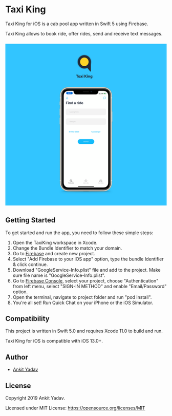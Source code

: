 # Taxi King

Taxi King for iOS is a cab pool app written in Swift 5 using Firebase.

Taxi King allows to book ride, offer rides, send and receive text messages.

<h3 align="center">
<img src="image1.png" alt="Screenshot of Taxi King for iOS" />
</h3>

## Getting Started

To get started and run the app, you need to follow these simple steps:

1. Open the TaxiKing workspace in Xcode.
2. Change the Bundle Identifier to match your domain.
3. Go to [Firebase](https://firebase.google.com) and create new project.
4. Select "Add Firebase to your iOS app" option, type the bundle Identifier & click continue.
5. Download "GoogleService-Info.plist" file and add to the project. Make sure file name is "GoogleService-Info.plist".
6. Go to [Firebase Console](https://console.firebase.google.com), select your project, choose "Authentication" from left menu, select "SIGN-IN METHOD" and enable "Email/Password" option.
7. Open the terminal, navigate to project folder and run "pod install". 
8. You're all set! Run Quick Chat on your iPhone or the iOS Simulator.

## Compatibility

This project is written in Swift 5.0 and requires Xcode 11.0 to build and run.

Taxi King for iOS is compatible with iOS 13.0+.

## Author

* [Ankit Yadav](https://www.instagram.com/thedrunkcoder/)

## License

Copyright 2019 Ankit Yadav.

Licensed under MIT License: https://opensource.org/licenses/MIT
